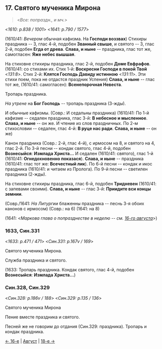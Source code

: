 ## 17. Святого мученика Мирона

> <*Все: попраздн., и мч.*>

<*1610: p.838 / 1001*>
<*1641: p.790 / 1577*>

(1610/41: *Вечером* обычная кафизма. На **Господи воззвах**)
Стихиры праздника -- 3, глас 4-й, подобен **Званный свыше**,
и святого -- 3, глас 2-й, подобен **Егда от древа**.
**Слава, и ныне** -- праздника, глас тот же, самогласен: **Яже небес вышшая**.

На стиховне стихиры праздника, глас 2-й, подобен **Доме Евфрафов**.
(1610/41: со стихами их. 
Стих 1-й: **Воскресни Господи в покой Твой** <*131:8*>.
Стих 2-й: **Клятся Господь Давиду истинною** <*131:11*>. 
Эти стихи поем, пока не отдастся праздник Успения)
**Слава, и ныне** -- глас тот же, (1610/41: самогласен): **Всенепорочная Невеста**.

Тропарь праздника.

*На утрене* на **Бог Господь** -- тропарь праздника (3-жды).

И обычные кафизмы.
(Совр.: И седальны праздника)
(1610/41: По 1-й кафизме -- седален праздника, глас 3-й: **В небесное и мысленное**. 
**Слава, и ныне** -- он же. И чтение из слов праздничных. 
По 2-м стихословии -- седален, глас 4-й: **В руце нас ради**. **Слава, и ныне** -- он же)

Канон праздника (Совр.: 2-й, глас 4-й), с ирмосом на 8, и святого на 4, глас 2-й.
По 3-й песни -- кондак святого, глас 4-й, подобен **Вознесыйся**: **Измлада Христа...**
И седален (1610/41: святого), глас 1-й (1610/41: **Огнедохновенно показася**). 
**Слава, и ныне** -- праздника (1610/41: глас тот же: **Всечестный лик**). 
По 6-й песни -- кондак и икос праздника (1610/41: и читаем из Пролога).
По 9-й песни -- светилен праздника (2-жды). 

На стиховне стихиры праздника, глас 6-й, подобен **Тридневен** (1610/41: с запевами своими).
**Слава, и ныне** -- глас 3-й: **Приидите вси концы земнии**.

(Совр./1641: *На Литургии* блаженны праздника -- песнь 3-я обоих канонов с ирмосом)
(Совр.: на 6) (1641: на 8)

(1641: <*Маркова глава о попразднестве в неделю -- см. [16-го августа](08_16_SAB.ru.md)*>)

### 1633, Син.331

<*1633: p.471 / 471*>
<*Син.331: p.167v / 169*>

Святого мученика Мирона.

Служба праздника и святого. 

(1633: Тропарь праздника. 
Кондак святого, глас 4-й, подобен **Вознесыйся**: **Измлада Христа...**)

### Син.328, Син.329

<*Син.328: p.186v / 188*>
<*Син.329: p.135 / 136*>

Святого мученика Мирона

Пение вместе праздника и святого. 

Песней же не говорим до отдания (Син.329: праздника). Тропарь и кондак праздника.

[← 16-е](08_16_SAB.ru.md) | [Август](README.md#17-й) | [18-е →](08_18_SAB.ru.md)
